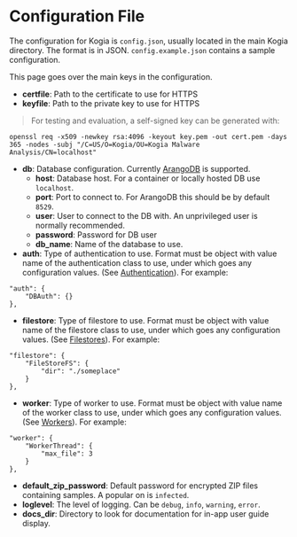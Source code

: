 # Configuration File

The configuration for Kogia is `config.json`, usually located in the main Kogia directory. The format is in JSON. `config.example.json` contains a sample configuration.

This page goes over the main keys in the configuration.

- **certfile**: Path to the certificate to use for HTTPS
- **keyfile**: Path to the private key to use for HTTPS

> For testing and evaluation, a self-signed key can be generated with:

```
openssl req -x509 -newkey rsa:4096 -keyout key.pem -out cert.pem -days 365 -nodes -subj "/C=US/O=Kogia/OU=Kogia Malware Analysis/CN=localhost"
```

- **db**: Database configuration. Currently [ArangoDB](https://arangodb.com/) is supported.
    - **host**: Database host. For a container or locally hosted DB use `localhost`.
    - **port**: Port to connect to. For ArangoDB this should be by default `8529`.
    - **user**: User to connect to the DB with. An unprivileged user is normally recommended.
    - **password**: Password for DB user
    - **db_name**: Name of the database to use.
- **auth**: Type of authentication to use. Format must be object with value name of the authentication class to use, under which goes any configuration values. (See [Authentication](auth.md)). For example:
```
"auth": {
    "DBAuth": {}
},
```

- **filestore**: Type of filestore to use. Format must be object with value name of the filestore class to use, under which goes any configuration values. (See [Filestores](filestores.md)). For example:
```
"filestore": {
    "FileStoreFS": {
        "dir": "./someplace"
    }
},
```
- **worker**: Type of worker to use. Format must be object with value name of the worker class to use, under which goes any configuration values. (See [Workers](workers.md)). For example:
```
"worker": {
    "WorkerThread": {
        "max_file": 3
    }
},
```
- **default_zip_password**: Default password for encrypted ZIP files containing samples. A popular on is `infected`.
- **loglevel**: The level of logging. Can be `debug`, `info`, `warning`, `error`.
- **docs_dir**: Directory to look for documentation for in-app user guide display.